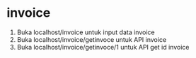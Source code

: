 # invoice
1. Buka localhost/invoice untuk input data invoice
2. Buka localhost/invoice/getinvoce untuk API invoice
3. Buka localhost/invoice/getinvoce/1 untuk API get id invoice
